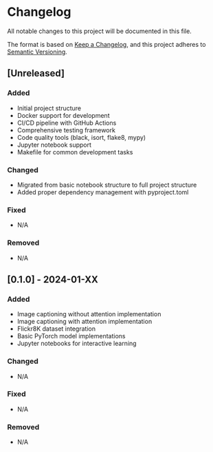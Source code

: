 # Changelog

All notable changes to this project will be documented in this file.

The format is based on [Keep a Changelog](https://keepachangelog.com/en/1.0.0/),
and this project adheres to [Semantic Versioning](https://semver.org/spec/v2.0.0.html).

## [Unreleased]

### Added
- Initial project structure
- Docker support for development
- CI/CD pipeline with GitHub Actions
- Comprehensive testing framework
- Code quality tools (black, isort, flake8, mypy)
- Jupyter notebook support
- Makefile for common development tasks

### Changed
- Migrated from basic notebook structure to full project structure
- Added proper dependency management with pyproject.toml

### Fixed
- N/A

### Removed
- N/A

## [0.1.0] - 2024-01-XX

### Added
- Image captioning without attention implementation
- Image captioning with attention implementation
- Flickr8K dataset integration
- Basic PyTorch model implementations
- Jupyter notebooks for interactive learning

### Changed
- N/A

### Fixed
- N/A

### Removed
- N/A
